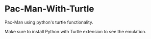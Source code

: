 # Pac-Man-With-Turtle
Pac-Man using python's turtle functionality.

Make sure to install Python with Turtle extension to see the emulation.
